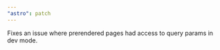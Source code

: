 ```yaml
---
"astro": patch
---
```


Fixes an issue where prerendered pages had access to query params in dev mode.
